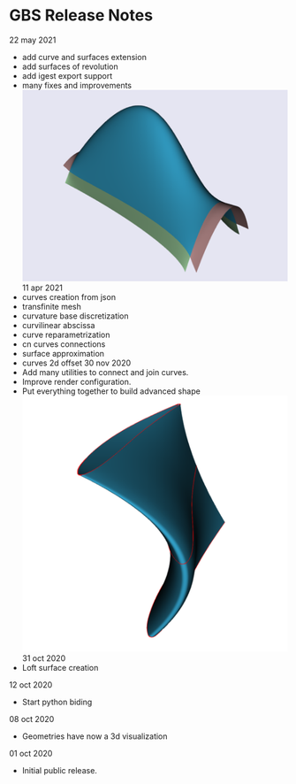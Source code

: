 # GBS Release Notes
22 may 2021
* add curve and surfaces extension
* add surfaces of revolution
* add igest export support
* many fixes and improvements
![Screencast](img/SurfaceExtension.png)
11 apr 2021
* curves creation from json
* transfinite mesh
* curvature base discretization
* curvilinear abscissa
* curve reparametrization
* cn curves connections
* surface approximation
* curves 2d offset
30 nov 2020
* Add many utilities to connect and join curves.
* Improve render configuration.
* Put everything together to build advanced shape
![Screencast](img/blade1.png)
31 oct 2020
* Loft surface creation

12 oct 2020
* Start python biding

08 oct 2020
* Geometries have now a 3d visualization

01 oct 2020
* Initial public release.